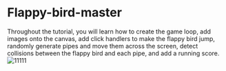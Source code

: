 # Flappy-bird-master
Throughout the tutorial, you will learn how to create the game loop, add images onto the canvas, add click handlers to make the flappy bird jump, randomly generate pipes and move them across the screen, detect collisions between the flappy bird and each pipe, and add a running score.![11111](https://github.com/user-attachments/assets/31e26300-a2d8-45e2-b19d-dad1765b2c27)
